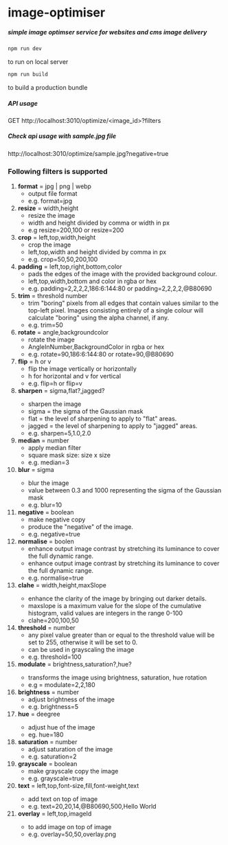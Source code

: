 # image-optimiser
##### simple image optimser service for websites and cms image delivery

```bash
npm run dev
```
to run on local server

```bash
npm run build
```
to build a production bundle



##### API usage
GET http://localhost:3010/optimize/<image_id>?filters


##### Check api usage with sample.jpg file 
http://localhost:3010/optimize/sample.jpg?negative=true


### Following filters is supported
1. **format** = jpg | png | webp 
    - output file format
    - e.g. format=jpg
2. **resize** = width,height
    - resize the image
    - width and height divided by comma or width in px
    - e.g resize=200,100 or resize=200
3. **crop** = left,top,width,height
    - crop the image
    - left,top,width and height divided by comma in px 
    - e.g. crop=50,50,200,100
4. **padding** = left,top,right,bottom,color
    - pads the edges of the image with the provided background colour.
    - left,top,width,bottom and color in rgba or hex
    - e.g. padding=2,2,2,2,186:6:144:80 or padding=2,2,2,2,@B80690
5. **trim** = threshold number
    - trim "boring" pixels from all edges that contain values similar to the top-left pixel. Images consisting entirely of a single colour will calculate "boring" using the alpha channel, if any.
    - e.g. trim=50
6. **rotate** = angle,backgroundcolor
    - rotate the image
    - AngleInNumber,BackgroundColor in rgba or hex
    - e.g. rotate=90,186:6:144:80 or rotate=90,@B80690
7. **flip** = h or v
    - flip the image vertically or horizontally
    - h for horizontal and v for vertical
    - e.g. flip=h or flip=v
8. **sharpen** = sigma<number>,flat<number>?,jagged<number>?
    - sharpen the image
    - sigma = the sigma of the Gaussian mask
    - flat = the level of sharpening to apply to "flat" areas.
    - jagged = the level of sharpening to apply to "jagged" areas.
    - e.g. sharpen=5,1.0,2.0
9. **median** = number
    - apply median filter
    - square mask size: size x size
    - e.g. median=3
10. **blur** = sigma<number>
    - blur the image
    - value between 0.3 and 1000 representing the sigma of the Gaussian mask
    - e.g. blur=10
11. **negative** = boolean
    - make negative copy
    - produce the "negative" of the image.
    - e.g. negative=true
12. **normalise** = boolen
    - enhance output image contrast by stretching its luminance to cover the full dynamic range.
    - enhance output image contrast by stretching its luminance to cover the full dynamic range.
    - e.g. normalise=true
13. **clahe** = width<number>,height<number>,maxSlope<number>
    - enhance the clarity of the image by bringing out darker details.
    - maxslope is a maximum value for the slope of the cumulative histogram, valid values are integers in the range 0-100
    - clahe=200,100,50
14. **threshold** = number
    - any pixel value greater than or equal to the threshold value will be set to 255, otherwise it will be set to 0.
    - can be used in grayscaling the image
    - e.g. threshold=100
15. **modulate** = brightness<number>,saturation<number>?,hue<degree>?
    - transforms the image using brightness, saturation, hue rotation
    - e.g = modulate=2,2,180
16. **brightness** = number
    - adjust brightness of the image
    - e.g. brightness=5
17. **hue** = deegree<number>
    - adjust hue of the image
    - eg. hue=180
19. **saturation** = number
    - adjust saturation of the image
    - e.g. saturation=2
20. **grayscale** = boolean
    - make grayscale copy the image
    - e.g. grayscale=true
21. **text** = left<number>,top<number>,font-size<number>,fill<color>,font-weight<number>,text<string>
    - add text on top of image
    - e.g. text=20,20,14,@B80690,500,Hello World
22. **overlay** = left<number>,top<number>,imageId<id of image>
    - to add image on top of image
    - e.g. overlay=50,50,overlay.png
